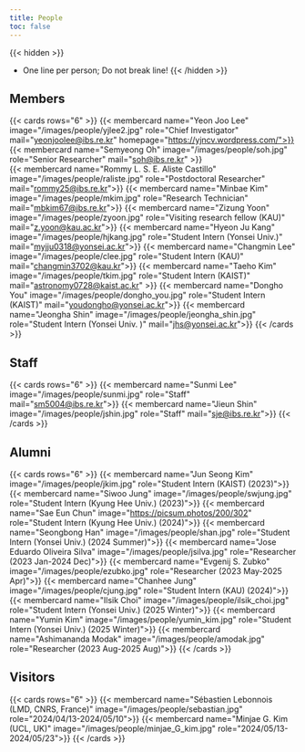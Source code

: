 ```yaml
---
title: People
toc: false
---
```


{{< hidden >}}
- One line per person; Do not break line!
{{< /hidden >}}

## Members 

{{< cards rows="6" >}}
  {{< membercard name="Yeon Joo Lee" image="/images/people/yjlee2.jpg" role="Chief Investigator" mail="yeonjoolee@ibs.re.kr" homepage="https://yjncv.wordpress.com/">}}
  {{< membercard name="Semyeong Oh" image="/images/people/soh.jpg" role="Senior Researcher" mail="soh@ibs.re.kr" >}}  
  {{< membercard name="Rommy L. S. E. Aliste Castillo" image="/images/people/raliste.jpg" role="Postdoctoral Researcher" mail="rommy25@ibs.re.kr">}}
  {{< membercard name="Minbae Kim" image="/images/people/mkim.jpg" role="Research Technician" mail="mbkim67@ibs.re.kr">}}
  {{< membercard name="Zizung Yoon" image="/images/people/zyoon.jpg" role="Visiting research fellow (KAU)" mail="z.yoon@kau.ac.kr">}}
  {{< membercard name="Hyeon Ju Kang" image="/images/people/hjkang.jpg" role="Student Intern (Yonsei Univ.)" mail="myjju0318@yonsei.ac.kr">}}
  {{< membercard name="Changmin Lee" image="/images/people/clee.jpg" role="Student Intern (KAU)" mail="changmin3702@kau.kr">}}
  {{< membercard name="Taeho Kim" image="/images/people/tkim.jpg" role="Student Intern (KAIST)" mail="astronomy0728@kaist.ac.kr" >}}
  {{< membercard name="Dongho You" image="/images/people/dongho_you.jpg" role="Student Intern (KAIST)" mail="youdongho@yonsei.ac.kr">}}
  {{< membercard name="Jeongha Shin" image="/images/people/jeongha_shin.jpg" role="Student Intern (Yonsei Univ. )" mail="jhs@yonsei.ac.kr">}}
{{< /cards >}}

## Staff

{{< cards rows="6" >}}
  {{< membercard name="Sunmi Lee" image="/images/people/sunmi.jpg" role="Staff" mail="sm5004@ibs.re.kr">}}
  {{< membercard name="Jieun Shin" image="/images/people/jshin.jpg" role="Staff" mail="sje@ibs.re.kr">}}
{{< /cards >}}

## Alumni

{{< cards rows="6" >}}
  {{< membercard name="Jun Seong Kim" image="/images/people/jkim.jpg" role="Student Intern (KAIST) (2023)">}}
  {{< membercard name="Siwoo Jung" image="/images/people/swjung.jpg" role="Student Intern (Kyung Hee Univ.) (2023)">}}
  {{< membercard name="Sae Eun Chun" image="https://picsum.photos/200/302" role="Student Intern (Kyung Hee Univ.) (2024)">}}
  {{< membercard name="Seongbong Han" image="/images/people/shan.jpg" role="Student Intern (Yonsei Univ.) (2024 Summer)">}}
  {{< membercard name="Jose Eduardo Oliveira Silva" image="/images/people/jsilva.jpg" role="Researcher (2023 Jan-2024 Dec)">}}
  {{< membercard name="Evgenij S. Zubko" image="/images/people/ezubko.jpg" role="Researcher (2023 May-2025 Apr)">}}
  {{< membercard name="Chanhee Jung" image="/images/people/cjung.jpg" role="Student Intern (KAU) (2024)">}}
  {{< membercard name="Ilsik Choi" image="/images/people/ilsik_choi.jpg" role="Student Intern (Yonsei Univ.) (2025 Winter)">}}
  {{< membercard name="Yumin Kim" image="/images/people/yumin_kim.jpg" role="Student Intern (Yonsei Univ.) (2025 Winter)">}}
  {{< membercard name="Ashimananda Modak" image="/images/people/amodak.jpg" role="Researcher (2023 Aug-2025 Aug)">}}
{{< /cards >}}

## Visitors

{{< cards rows="6" >}}
  {{< membercard name="Sébastien Lebonnois (LMD, CNRS, France)" image="/images/people/sebastian.jpg" role="2024/04/13-2024/05/10">}}
  {{< membercard name="Minjae G. Kim (UCL, UK)" image="/images/people/minjae_G_kim.jpg" role="2024/05/13-2024/05/23">}}
{{< /cards >}}
